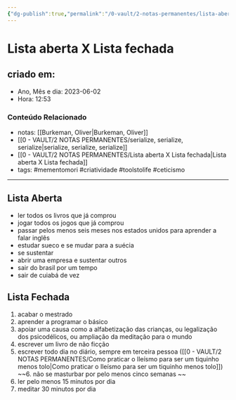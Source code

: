 ```yaml
---
{"dg-publish":true,"permalink":"/0-vault/2-notas-permanentes/lista-aberta-x-lista-fechada/","tags":["permanente","mementomori","criatividade","toolstolife","ceticismo"],"dgHomeLink":true,"dgShowLocalGraph":true,"dgShowFileTree":true,"dgEnableSearch":true}
---
```


# Lista aberta X Lista fechada

## criado em: 
-  Ano, Mês e dia: 2023-06-02
- Hora: 12:53

### Conteúdo Relacionado
- notas: [[Burkeman, Oliver\|Burkeman, Oliver]]
- [[0 - VAULT/2 NOTAS PERMANENTES/serialize, serialize, serialize\|serialize, serialize, serialize]]
- [[0 - VAULT/2 NOTAS PERMANENTES/Lista aberta X Lista fechada\|Lista aberta X Lista fechada]]
- tags: #mementomori #criatividade #toolstolife #ceticismo 
---

## Lista Aberta
 
- ler todos os livros que já comprou
- jogar todos os jogos que já comprou
- passar pelos menos seis meses nos estados unidos para aprender a falar inglês
- estudar sueco e se mudar para a suécia
- se sustentar
- abrir uma empresa e sustentar outros
- sair do brasil por um tempo
- sair de cuiabá de vez 


## Lista Fechada

1. acabar o mestrado
2. aprender a programar o básico
3. apoiar uma causa como a alfabetização das crianças, ou legalização dos psicodélicos, ou ampliação da meditação para o mundo
4. escrever um livro de não ficção
5. escrever todo dia no diário, sempre em terceira pessoa ([[0 - VAULT/2 NOTAS PERMANENTES/Como praticar o Ileísmo para ser um tiquinho menos tolo\|Como praticar o Ileísmo para ser um tiquinho menos tolo]])
~~6. não se masturbar por pelo menos cinco semanas ~~
7. ler pelo menos 15 minutos por dia
8. meditar 30 minutos por dia